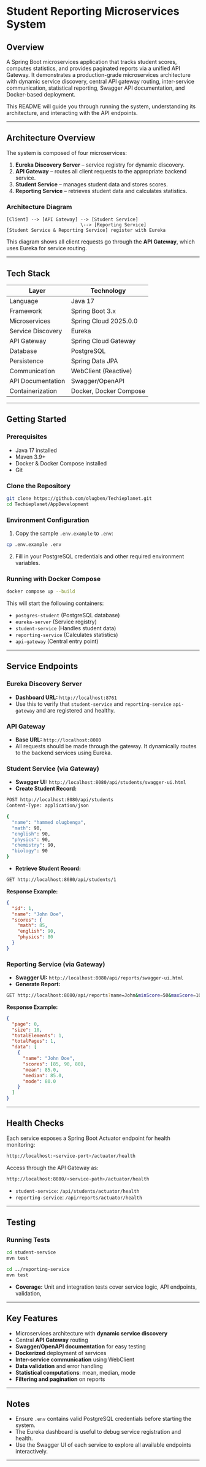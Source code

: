 # Student Reporting Microservices System

## Overview

A Spring Boot microservices application that tracks student scores, computes statistics, and provides paginated reports via a unified API Gateway. It demonstrates a production-grade microservices architecture with dynamic service discovery, central API gateway routing, inter-service communication, statistical reporting, Swagger API documentation, and Docker-based deployment.

This README will guide you through running the system, understanding its architecture, and interacting with the API endpoints.

---

## Architecture Overview

The system is composed of four microservices:

1. **Eureka Discovery Server** – service registry for dynamic discovery.
2. **API Gateway** – routes all client requests to the appropriate backend service.
3. **Student Service** – manages student data and stores scores.
4. **Reporting Service** – retrieves student data and calculates statistics.

### Architecture Diagram

```
[Client] --> [API Gateway] --> [Student Service]
                           \--> [Reporting Service]
[Student Service & Reporting Service] register with Eureka
```

This diagram shows all client requests go through the **API Gateway**, which uses Eureka for service routing.

---

## Tech Stack

| Layer             | Technology             |
| ----------------- | ---------------------- |
| Language          | Java 17                |
| Framework         | Spring Boot 3.x        |
| Microservices     | Spring Cloud 2025.0.0  |
| Service Discovery | Eureka                 |
| API Gateway       | Spring Cloud Gateway   |
| Database          | PostgreSQL             |
| Persistence       | Spring Data JPA        |
| Communication     | WebClient (Reactive)   |
| API Documentation | Swagger/OpenAPI        |
| Containerization  | Docker, Docker Compose |

---

## Getting Started

### Prerequisites

* Java 17 installed
* Maven 3.9+
* Docker & Docker Compose installed
* Git

### Clone the Repository

```bash
git clone https://github.com/olugben/Techieplanet.git
cd Techieplanet/AppDevelopment
```

### Environment Configuration

1. Copy the sample `.env.example` to `.env`:

```bash
cp .env.example .env
```

2. Fill in your PostgreSQL credentials and other required environment variables.

### Running with Docker Compose

```bash
docker compose up --build
```

This will start the following containers:

* `postgres-student` (PostgreSQL database)
* `eureka-server` (Service registry)
* `student-service` (Handles student data)
* `reporting-service` (Calculates statistics)
* `api-gateway` (Central entry point)

---

## Service Endpoints

### Eureka Discovery Server

* **Dashboard URL:** `http://localhost:8761`
* Use this to verify that `student-service` and `reporting-service` `api-gateway` and are registered and healthy.

### API Gateway

* **Base URL:** `http://localhost:8080`
* All requests should be made through the gateway. It dynamically routes to the backend services using Eureka.

### Student Service (via Gateway)

* **Swagger UI:** `http://localhost:8080/api/students/swagger-ui.html`
* **Create Student Record:**

```bash
POST http://localhost:8080/api/students
Content-Type: application/json

{
  "name": "hammed olugbenga",
  "math": 90,
  "english": 90,
  "physics": 90,
  "chemistry": 90,
  "biology": 90
}

```

* **Retrieve Student Record:**

```bash
GET http://localhost:8080/api/students/1
```

**Response Example:**

```json
{
  "id": 1,
  "name": "John Doe",
  "scores": {
    "math": 85,
    "english": 90,
    "physics": 80
  }
}
```

### Reporting Service (via Gateway)

* **Swagger UI:** `http://localhost:8080/api/reports/swagger-ui.html`
* **Generate Report:**

```bash
GET http://localhost:8080/api/reports?name=John&minScore=50&maxScore=100&page=0&size=10
```

**Response Example:**

```json
{
  "page": 0,
  "size": 10,
  "totalElements": 1,
  "totalPages": 1,
  "data": [
    {
      "name": "John Doe",
      "scores": [85, 90, 80],
      "mean": 85.0,
      "median": 85.0,
      "mode": 80.0
    }
  ]
}
```

---

## Health Checks

Each service exposes a Spring Boot Actuator endpoint for health monitoring:

```bash
http://localhost:<service-port>/actuator/health
```

Access through the API Gateway as:

```bash
http://localhost:8080/<service-path>/actuator/health
```

* `student-service`: `/api/students/actuator/health`
* `reporting-service`: `/api/reports/actuator/health`

---

## Testing

### Running Tests

```bash
cd student-service
mvn test

cd ../reporting-service
mvn test
```

* **Coverage:** Unit and integration tests cover service logic, API endpoints, validation,

---

## Key Features

* Microservices architecture with **dynamic service discovery**
* Central **API Gateway** routing
* **Swagger/OpenAPI documentation** for easy testing
* **Dockerized** deployment of services
* **Inter-service communication** using WebClient
* **Data validation** and error handling
* **Statistical computations**: mean, median, mode
* **Filtering and pagination** on reports

---

## Notes


* Ensure `.env` contains valid PostgreSQL credentials before starting the system.
* The Eureka dashboard is useful to debug service registration and health.
* Use the Swagger UI of each service to explore all available endpoints interactively.

---